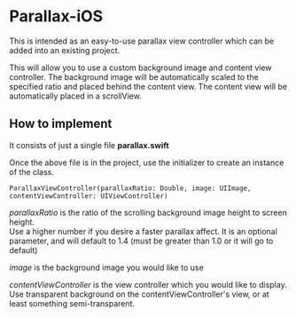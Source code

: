 # Parallax-iOS

This is intended as an easy-to-use parallax view controller which can be added into an existing project.

This will allow you to use a custom background image and content view controller. 
The background image will be automatically scaled to the specified ratio and placed behind the content view.
The content view will be automatically placed in a scrollView.



## How to implement

It consists of just a single file __parallax.swift__

Once the above file is in the project, use the initializer to create an instance of the class.

```ParallaxViewController(parallaxRatio: Double, image: UIImage, contentViewController: UIViewController)```

_parallaxRatio_ is the ratio of the scrolling background image height to screen height.  
Use a higher number if you desire a faster parallax affect.
It is an optional parameter, and will default to 1.4 (must be greater than 1.0 or it will go to default)

_image_ is the background image you would like to use

_contentViewController_ is the view controller which you would like to display.
Use transparent background on the contentViewController's view, or at least something semi-transparent.

